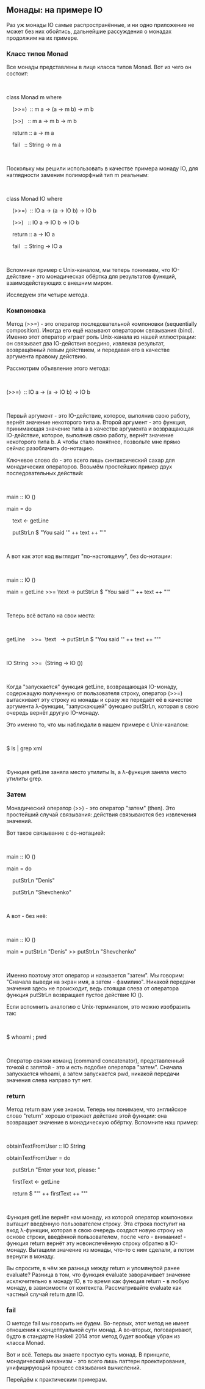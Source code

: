 Монады: на примере IO
---------------------

Раз уж монады IO самые распространённые, и ни одно приложение не может без них обойтись, дальнейшие рассуждения о монадах продолжим на их примере.

### Класс типов Monad

Все монады представлены в лице класса типов Monad. Вот из чего он состоит:

 

class Monad m where

    (\>>=)  :: m a -> (a -> m b) -> m b

    (\>\>)   :: m a -> m b -> m b

    return :: a -> m a

    fail   :: String -> m a

 

Поскольку мы решили использовать в качестве примера монаду IO, для наглядности заменим полиморфный тип m реальным:

 

class Monad IO where

    (\>>=)  :: IO a -> (a -> IO b) -> IO b

    (\>\>)   :: IO a -> IO b -> IO b

    return :: a -> IO a

    fail   :: String -> IO a

 

Вспоминая пример с Unix-каналом, мы теперь понимаем, что IO-действие - это монадическая обёртка для результатов функций, взаимодействующих с внешним миром.

Исследуем эти четыре метода.

### Компоновка

Метод (\>>=) - это оператор последовательной компоновки (sequentially composition). Иногда его ещё называют оператором связывания (bind). Именно этот оператор играет роль Unix-канала из нашей иллюстрации: он связывает два IO-действия воедино, извлекая результат, возвращённый левым действием, и передавая его в качестве аргумента правому действию.

Рассмотрим объявление этого метода:

 

(\>>=)  :: IO a -> (a -> IO b) -> IO b

 

Первый аргумент - это IO-действие, которое, выполнив свою работу, вернёт значение некоторого типа a. Второй аргумент - это функция, принимающая значение типа a в качестве аргумента и возвращающая IO-действие, которое, выполнив свою работу, вернёт значение некоторого типа b. А чтобы стало понятнее, позвольте мне прямо сейчас разоблачить do-нотацию.

Ключевое слово do - это всего лишь синтаксический сахар для монадических операторов. Возьмём простейших пример двух последовательных действий:

 

main :: IO ()

main = do

    text <- getLine

    putStrLn $ "You said '" ++ text ++ "'"

 

А вот как этот код выглядит "по-настоящему", без do-нотации:

 

main :: IO ()

main = getLine \>>= \\text -> putStrLn $ "You said '" ++ text ++ "'"

 

Теперь всё встало на свои места:

 

getLine    \>>=  \\text   -> putStrLn $ "You said '" ++ text ++ "'"

 

IO String  \>>=  (String -> IO ())

 

Когда "запускается" функция getLine, возвращающая IO-монаду, содержащую полученную от пользователя строку, оператор (\>>=) вытаскивает эту строку из монады и сразу же передаёт её в качестве аргумента λ-функции, "запускающей" функцию putStrLn, которая в свою очередь вернёт другую IO-монаду.

Это именно то, что мы наблюдали в нашем примере с Unix-каналом:

 

$ ls | grep xml

 

Функция getLine заняла место утилиты ls, а λ-функция заняла место утилиты grep.

### Затем

Монадический оператор (\>\>) - это оператор "затем" (then). Это простейший случай связывания: действия связываются без извлечения значений.

Вот такое связывание с do-нотацией:

 

main :: IO ()

main = do

    putStrLn "Denis"

    putStrLn "Shevchenko"

 

А вот - без неё:

 

main :: IO ()

main = putStrLn "Denis" \>\> putStrLn "Shevchenko"

 

Именно поэтому этот оператор и называется "затем". Мы говорим: "Сначала выведи на экран имя, а затем - фамилию". Никакой передачи значения здесь не происходит, ведь стоящая слева от оператора функция putStrLn возвращает пустое действие IO ().

Если вспомнить аналогию с Unix-терминалом, это можно изобразить так:

 

$ whoami ; pwd

 

Оператор связки команд (command concatenator), представленный точкой с запятой - это и есть подобие оператора "затем". Сначала запускается whoami, а затем запускается pwd, никакой передачи значения слева направо тут нет.

### return

Метод return вам уже знаком. Теперь мы понимаем, что английское слово "return" хорошо отражает действие этой функции: она возвращает значение в монадическую обёртку. Вспомните наш пример:

 

obtainTextFromUser :: IO String

obtainTextFromUser = do

    putStrLn "Enter your text, please: "

    firstText <- getLine

    return $ "'" ++ firstText ++ "'"

 

Функция getLine вернёт нам монаду, из которой оператор компоновки вытащит введённую пользователем строку. Эта строка поступит на вход λ-функции, которая в свою очередь создаст новую строку на основе строки, введённой пользователем, после чего - внимание! - функция return вернёт эту новоиспечённую строку обратно в IO-монаду. Вытащили значение из монады, что-то с ним сделали, а потом вернули в монаду.

Вы спросите, в чём же разница между return и упомянутой ранее evaluate? Разница в том, что функция evaluate заворачивает значение исключительно в монаду IO, в то время как функция return - в любую монаду, в зависимости от контекста. Рассматривайте evaluate как частный случай return для IO.

### fail

О методе fail мы говорить не будем. Во-первых, этот метод не имеет отношения к концептуальной сути монад. А во-вторых, поговаривают, будто в стандарте Haskell 2014 этот метод будет вообще убран из класса Monad.

Вот и всё. Теперь вы знаете простую суть монад. В принципе, монадический механизм - это всего лишь паттерн проектирования, унифицирующий процесс связывания вычислений.

Перейдём к практическим примерам.
